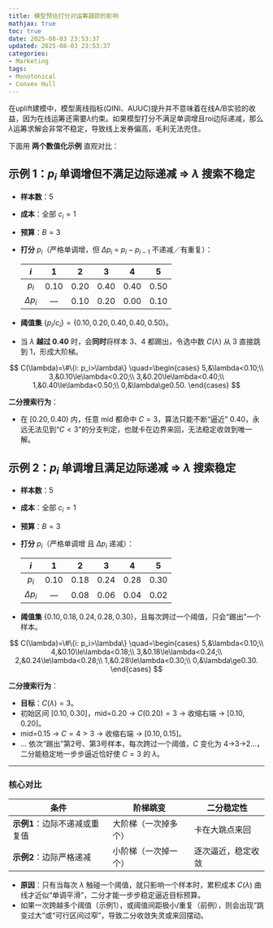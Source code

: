 ```yaml
---
title: 模型预估打分对运筹跟踪的影响
mathjax: true
toc: true
date: 2025-08-03 23:53:37
updated: 2025-08-03 23:53:37
categories:
- Marketing
tags:
- Monotonical
- Convex Hull
---
```


在uplift建模中，模型离线指标(QINI、AUUC)提升并不意味着在线A/B实验的收益，因为在线运筹还需要$\lambda$约束。如果模型打分不满足单调增且roi边际递减，那么$\lambda$运筹求解会非常不稳定，导致线上发券偏高，毛利无法兜住。

<!--more-->

下面用 **两个数值化示例** 直观对比：


## 示例 1：$p_i$ 单调增但**不满足**边际递减 ⇒ $\lambda$ 搜索**不稳定**

* **样本数**：5

* **成本**：全部 $c_i=1$

* **预算**：$B=3$

* **打分** $p_i$（严格单调增，但 $\Delta p_i$ = $p_i - p_{i-1}$ 不递减／有重复）：

  |      $i$     |   1  |   2  |   3  |   4  |   5  |
  | :----------: | :--: | :--: | :--: | :--: | :--: |
  |     $p_i$    | 0.10 | 0.20 | 0.40 | 0.40 | 0.50 |
  | $\Delta p_i$ |   —  | 0.10 | 0.20 | 0.00 | 0.10 |

* **阈值集** $\{p_i/c_i\}=\{0.10,0.20,0.40,0.40,0.50\}$。

* 当 $\lambda$ **越过 0.40** 时，会**同时**将样本 3、4 都踢出，令选中数 $C(\lambda)$ 从 3 直接跳到 1，形成大阶梯。

$$
C(\lambda)=\#\{i: p_i>\lambda\}
\quad=\begin{cases}
5,&\lambda<0.10;\\
3,&0.10\le\lambda<0.20;\\
3,&0.20\le\lambda<0.40;\\
1,&0.40\le\lambda<0.50;\\
0,&\lambda\ge0.50.
\end{cases}
$$

**二分搜索行为**：

* 在 $[0.20,0.40)$ 内，任意 mid 都命中 $C=3$，算法只能不断“逼近” 0.40，永远无法见到“$C<3$”的分支判定，也就卡在边界来回，无法稳定收敛到唯一解。


## 示例 2：$p_i$ 单调增且**满足**边际递减 ⇒ $\lambda$ 搜索**稳定**

* **样本数**：5

* **成本**：全部 $c_i=1$

* **预算**：$B=3$

* **打分** $p_i$（严格单调增 且 $\Delta p_i$ 递减）：

  |      $i$     |   1  |   2  |   3  |   4  |   5  |
  | :----------: | :--: | :--: | :--: | :--: | :--: |
  |     $p_i$    | 0.10 | 0.18 | 0.24 | 0.28 | 0.30 |
  | $\Delta p_i$ |   —  | 0.08 | 0.06 | 0.04 | 0.02 |

* **阈值集** $\{0.10,0.18,0.24,0.28,0.30\}$，且每次跨过一个阈值，只会“踢出”一个样本。

$$
C(\lambda)=\#\{i: p_i>\lambda\}
\quad=\begin{cases}
5,&\lambda<0.10;\\
4,&0.10\le\lambda<0.18;\\
3,&0.18\le\lambda<0.24;\\
2,&0.24\le\lambda<0.28;\\
1,&0.28\le\lambda<0.30;\\
0,&\lambda\ge0.30.
\end{cases}
$$

**二分搜索行为**：

* **目标**：$C(\lambda)=3$。
* 初始区间 $[0.10,0.30]$，mid=0.20 → $C(0.20)=3$ → 收缩右端 → $[0.10,0.20]$。
* mid=0.15 → $C=4>3$ → 收缩右端 → $[0.10,0.15]$。
* … 依次“踢出”第2号、第3号样本，每次跨过一个阈值，$C$ 变化为 4→3→2…，二分能稳定地一步步逼近恰好使 $C=3$ 的 $\lambda$。

---

### 核心对比

| 条件                | 阶梯跳变       | 二分稳定性     |
| ----------------- | ---------- | --------- |
| **示例1**：边际不递减或重复值 | 大阶梯（一次掉多个） | 卡在大跳点来回   |
| **示例2**：边际严格递减    | 小阶梯（一次掉一个） | 逐次逼近，稳定收敛 |

* **原因**：只有当每次 $\lambda$ 触碰一个阈值，就只影响一个样本时，累积成本 $C(\lambda)$ 曲线才近似“单调平滑”，二分才能一步步稳定逼近目标预算。
* 如果一次跨越多个阈值（示例1），或阈值间距极小/重复（前例），则会出现“跳变过大”或“可行区间过窄”，导致二分收敛失灵或来回摆动。
